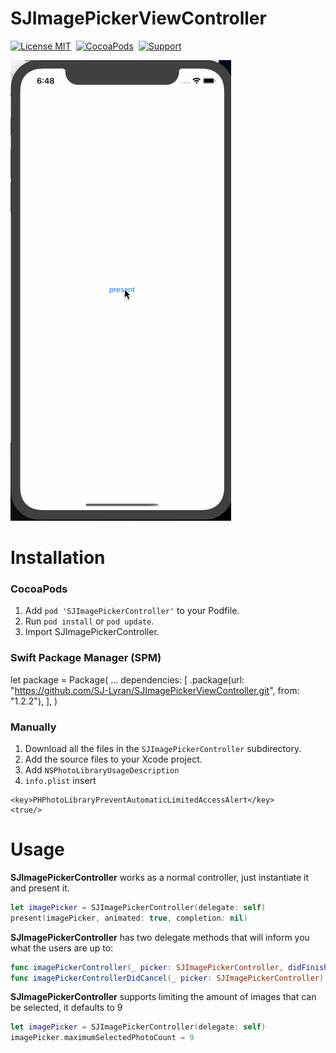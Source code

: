 SJImagePickerViewController
==============

[![License MIT](https://img.shields.io/badge/license-MIT-green.svg?style=flat)](https://raw.githubusercontent.com/SJ-Lyran/SJImagePickerViewController/master/LICENSE)&nbsp;
[![CocoaPods](http://img.shields.io/cocoapods/v/SJImagePickerController.svg?style=flat)](http://cocoapods.org/pods/SJImagePickerController)&nbsp;
[![Support](https://img.shields.io/badge/support-iOS%2010%2B%20-blue.svg?style=flat)](https://www.apple.com/nl/ios/)&nbsp;

![image](https://github.com/SJ-Lyran/SJImagePickerViewController/blob/master/demo1.gif)   

Installation
==============

### CocoaPods

1. Add `pod 'SJImagePickerController'` to your Podfile.
2. Run `pod install` or `pod update`.
3. Import SJImagePickerController.

### Swift Package Manager (SPM)

let package = Package(
    …
    dependencies: [
        .package(url: "https://github.com/SJ-Lyran/SJImagePickerViewController.git", from: "1.2.2"),
    ],
)

### Manually
1. Download all the files in the `SJImagePickerController` subdirectory.
2. Add the source files to your Xcode project.
3. Add `NSPhotoLibraryUsageDescription`
4. `info.plist`  insert
```
<key>PHPhotoLibraryPreventAutomaticLimitedAccessAlert</key>
<true/>
```

Usage
==============
**SJImagePickerController** works as a normal controller, just instantiate it and present it.

```swift
let imagePicker = SJImagePickerController(delegate: self)
present(imagePicker, animated: true, completion: nil)
```

**SJImagePickerController** has two delegate methods that will inform you what the users are up to:

```swift
func imagePickerController(_ picker: SJImagePickerController, didFinishPickingMediaWithInfo info: [SJImagePickerController.InfoKey : Any])
func imagePickerControllerDidCancel(_ picker: SJImagePickerController)
```

**SJImagePickerController** supports limiting the amount of images that can be selected, it defaults
to 9

```swift
let imagePicker = SJImagePickerController(delegate: self)
imagePicker.maximumSelectedPhotoCount = 9
```
